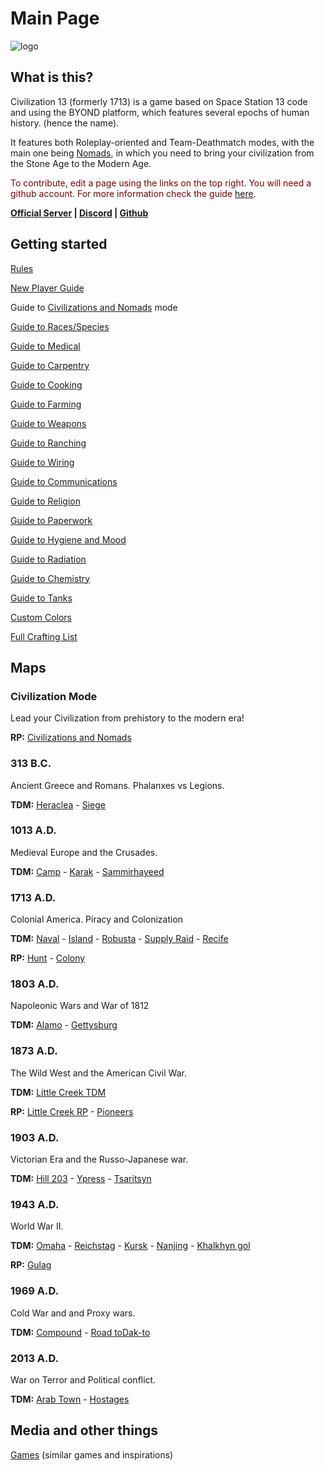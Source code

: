 # Main Page

![logo](https://i.imgur.com/napac0L.png)

## What is this?

Civilization 13 (formerly 1713) is a game based on Space Station 13 code
and using the BYOND platform, which features several epochs of human
history. (hence the name).

It features both Roleplay-oriented and Team-Deathmatch modes, with the
main one being [Nomads](Civilizations_and_Nomads "wikilink"), in
which you need to bring your civilization from the Stone Age to the
Modern Age.


<span style="color:#7F0000;">To contribute, edit a page using the links on the top right. You will need a github account. For more information check the guide [here](Contributing_to_the_Wiki "wikilink").</span>


<b>[Official Server](https://civ13.com/server) | [Discord](https://discord.gg/hBEtg4x) | [Github](https://github.com/Civ13/Civ13)</b>


## Getting started

[Rules](Rules "wikilink")

[New Player Guide](New_Player_Guide "wikilink")

Guide to [Civilizations and Nomads](Civilizations_and_Nomads "wikilink")
mode

[Guide to Races/Species](Guide_to_Races "wikilink")

[Guide to Medical](Guide_to_Medical "wikilink")

[Guide to Carpentry](Guide_to_Carpentry "wikilink")

[Guide to Cooking](Guide_to_Cooking "wikilink")

[Guide to Farming](Guide_to_Farming "wikilink")

[Guide to Weapons](Guide_to_Weapons "wikilink")

[Guide to Ranching](Guide_to_Ranching "wikilink")

[Guide to Wiring](Guide_to_Wiring "wikilink")

[Guide to Communications](Guide_to_Communications "wikilink")

[Guide to Religion](Guide_to_Religion "wikilink")

[Guide to Paperwork](Guide_to_Paperwork "wikilink")

[Guide to Hygiene and Mood](Guide_to_Hygiene_and_Mood "wikilink")

[Guide to Radiation](Guide_to_Radiation "wikilink")

[Guide to Chemistry](Guide_to_Chemistry "wikilink")

[Guide to Tanks](Guide_to_Tanks "wikilink")

[Custom Colors](Custom_Colors "wikilink")

[Full Crafting List](Full_Crafting_List "wikilink")

## Maps

### Civilization Mode

Lead your Civilization from prehistory to the modern era\!

**RP:** [Civilizations and Nomads](Civilizations_and_Nomads "wikilink")

### 313 B.C.

Ancient Greece and Romans. Phalanxes vs Legions.

**TDM:** [Heraclea](Heraclea "wikilink") - [Siege](Siege "wikilink")

### 1013 A.D.

Medieval Europe and the Crusades.

**TDM:** [Camp](Camp "wikilink") - [Karak](Karak "wikilink") -
[Sammirhayeed](Sammirhayeed "wikilink")

### 1713 A.D.

Colonial America. Piracy and Colonization

**TDM:** [Naval](Naval "wikilink") - [Island](Island "wikilink") -
[Robusta](Robusta "wikilink") - [Supply Raid](Supply_Raid "wikilink") -
[Recife](Recife "wikilink")

**RP:** [Hunt](Hunt "wikilink") - [Colony](Colony "wikilink")

### 1803 A.D.

Napoleonic Wars and War of 1812

**TDM:** [Alamo](Alamo "wikilink") - [Gettysburg](Gettysburg "wikilink")

### 1873 A.D.

The Wild West and the American Civil War.

**TDM:** [Little Creek TDM](Little_Creek_TDM "wikilink")

**RP:** [Little Creek RP](Little_Creek_RP "wikilink") -
[Pioneers](Pioneers "wikilink")

### 1903 A.D.

Victorian Era and the Russo-Japanese war.

**TDM:** [Hill 203](Hill_203 "wikilink") -
[Ypress](Ypress "wikilink") - [Tsaritsyn](Tsaritsyn "wikilink")

### 1943 A.D.

World War II.

**TDM:** [Omaha](Omaha "wikilink") - [Reichstag](Reichstag "wikilink") - [Kursk](Kursk "wikilink") - [Nanjing](Nanjing "wikilink") - [Khalkhyn gol](Khalkhyn_gol "wikilink")

**RP:** [Gulag](Gulag "wikilink")

### 1969 A.D.

Cold War and and Proxy wars.

**TDM:** [Compound](Compound "wikilink") - [Road toDak-to](Road_to_Dak-to "wikilink")

### 2013 A.D.

War on Terror and Political conflict.

**TDM:** [Arab Town](Arab_Town "wikilink") - [Hostages](Hostages "wikilink")

## Media and other things

[Games](Games "wikilink") (similar games and inspirations)
